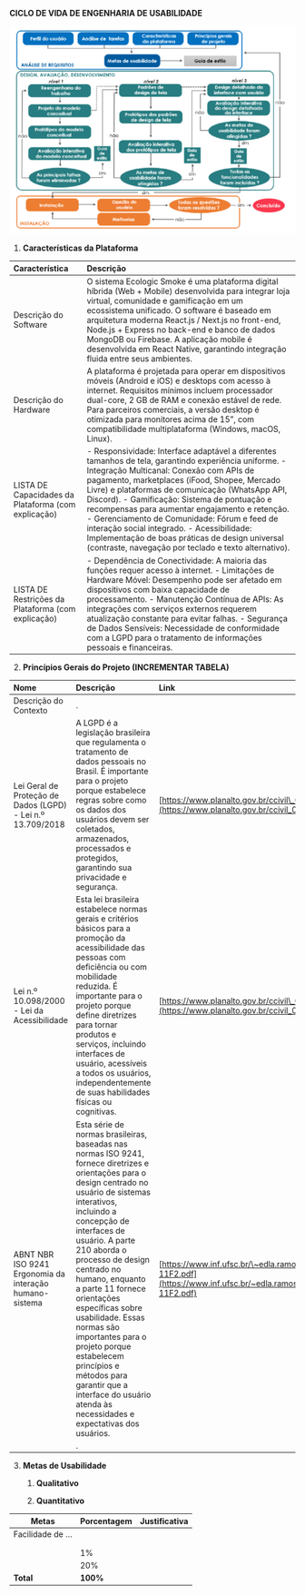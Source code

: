 **CICLO DE VIDA DE ENGENHARIA DE USABILIDADE**

![Ciclo de vida](imagens/ciclo_de_vida.png)

1. **Características da Plataforma**  
   

| Característica | Descrição |
| :---- | :---- |
| Descrição do Software | O sistema Ecologic Smoke é uma plataforma digital híbrida (Web + Mobile) desenvolvida para integrar loja virtual, comunidade e gamificação em um ecossistema unificado. O software é baseado em arquitetura moderna React.js / Next.js no front-end, Node.js + Express no back-end e banco de dados MongoDB ou Firebase. A aplicação mobile é desenvolvida em React Native, garantindo integração fluida entre seus ambientes. |
| Descrição do Hardware | A plataforma é projetada para operar em dispositivos móveis (Android e iOS) e desktops com acesso à internet. Requisitos mínimos incluem processador dual-core, 2 GB de RAM e conexão estável de rede. Para parceiros comerciais, a versão desktop é otimizada para monitores acima de 15”, com compatibilidade multiplataforma (Windows, macOS, Linux). |
| LISTA DE Capacidades da Plataforma (com explicação) | - Responsividade: Interface adaptável a diferentes tamanhos de tela, garantindo experiência uniforme. - Integração Multicanal: Conexão com APIs de pagamento, marketplaces (iFood, Shopee, Mercado Livre) e plataformas de comunicação (WhatsApp API, Discord). - Gamificação: Sistema de pontuação e recompensas para aumentar engajamento e retenção. - Gerenciamento de Comunidade: Fórum e feed de interação social integrado. - Acessibilidade: Implementação de boas práticas de design universal (contraste, navegação por teclado e texto alternativo). |
| LISTA DE Restrições da Plataforma (com explicação) | - Dependência de Conectividade: A maioria das funções requer acesso à internet. - Limitações de Hardware Móvel: Desempenho pode ser afetado em dispositivos com baixa capacidade de processamento. - Manutenção Contínua de APIs: As integrações com serviços externos requerem atualização constante para evitar falhas. - Segurança de Dados Sensíveis: Necessidade de conformidade com a LGPD para o tratamento de informações pessoais e financeiras.|

2. **Princípios Gerais do Projeto (INCREMENTAR TABELA)**     

| Nome | Descrição | Link |
| :---- | :---- | :---- |
| Descrição do Contexto | .  |  |
| Lei Geral de Proteção de Dados (LGPD) \- Lei n.º 13.709/2018 | A LGPD é a legislação brasileira que regulamenta o tratamento de dados pessoais no Brasil. É importante para o projeto porque estabelece regras sobre como os dados dos usuários devem ser coletados, armazenados, processados e protegidos, garantindo sua privacidade e segurança. | [https://www.planalto.gov.br/ccivil\_03/\_ato2015-2018/2018/lei/l13709.htm](https://www.planalto.gov.br/ccivil_03/_ato2015-2018/2018/lei/l13709.htm) |
| Lei n.º 10.098/2000 \- Lei da Acessibilidade |  Esta lei brasileira estabelece normas gerais e critérios básicos para a promoção da acessibilidade das pessoas com deficiência ou com mobilidade reduzida. É importante para o projeto porque define diretrizes para tornar produtos e serviços, incluindo interfaces de usuário, acessíveis a todos os usuários, independentemente de suas habilidades físicas ou cognitivas. | [https://www.planalto.gov.br/ccivil\_03/leis/l10098.htm](https://www.planalto.gov.br/ccivil_03/leis/l10098.htm) |
| ABNT NBR ISO 9241 Ergonomia da interação humano-sistema |  Esta série de normas brasileiras, baseadas nas normas ISO 9241, fornece diretrizes e orientações para o design centrado no usuário de sistemas interativos, incluindo a concepção de interfaces de usuário. A parte 210 aborda o processo de design centrado no humano, enquanto a parte 11 fornece orientações específicas sobre usabilidade. Essas normas são importantes para o projeto porque estabelecem princípios e métodos para garantir que a interface do usuário atenda às necessidades e expectativas dos usuários. | [https://www.inf.ufsc.br/\~edla.ramos/ine5624/\_Walter/Normas/Parte%2011/iso9241-11F2.pdf](https://www.inf.ufsc.br/~edla.ramos/ine5624/_Walter/Normas/Parte%2011/iso9241-11F2.pdf) |
|  | . |  |

   

3. **Metas de Usabilidade**

   1. **Qualitativo**

    


   2. **Quantitativo**  
    
| Metas | Porcentagem | Justificativa |
| ----- | :---- | :---- |
| Facilidade de … |  |  |
|  |  |  |
|  |  |  |
|  | 1% |  |
|  | 20% |  |
| **Total** | **100%** |  |
